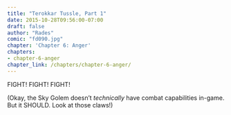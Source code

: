 ```yaml
---
title: "Terokkar Tussle, Part 1"
date: 2015-10-28T09:56:00-07:00
draft: false
author: "Rades"
comic: "fd090.jpg"
chapter: 'Chapter 6: Anger'
chapters:
- chapter-6-anger
chapter_link: /chapters/chapter-6-anger/
---
```


FIGHT! FIGHT! FIGHT!


(Okay, the Sky Golem doesn’t *technically* have combat capabilities in-game. But it SHOULD. Look at those claws!)

